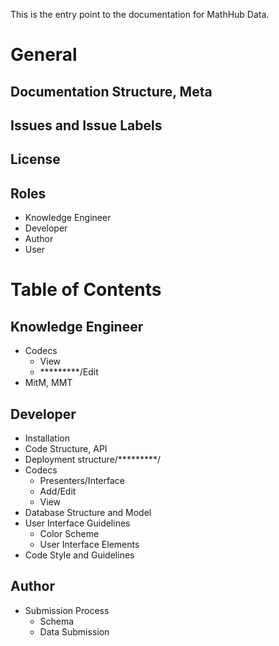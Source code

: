 This is the entry point to the documentation for MathHub Data.

# General

## Documentation Structure, Meta

## Issues and Issue Labels

## License

## Roles

- Knowledge Engineer
- Developer
- Author
- User

# Table of Contents

## Knowledge Engineer

- Codecs
    * View
    * *********/Edit
- MitM, MMT

## Developer

- Installation
- Code Structure, API
- Deployment structure/*********/
- Codecs
    * Presenters/Interface
    * Add/Edit
    * View
- Database Structure and Model
- User Interface Guidelines
    * Color Scheme
    * User Interface Elements
- Code Style and Guidelines

## Author

- Submission Process
    * Schema
    * Data Submission
